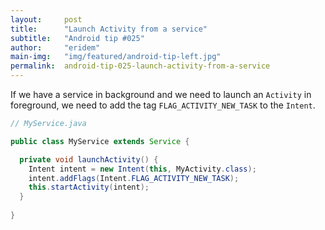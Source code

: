 ```yaml
---
layout:     post
title:      "Launch Activity from a service"
subtitle:   "Android tip #025"
author:     "eridem"
main-img:   "img/featured/android-tip-left.jpg"
permalink:  android-tip-025-launch-activity-from-a-service
---
```


If we have a service in background and we need to launch an `Activity` in foreground, we need to add the tag `FLAG_ACTIVITY_NEW_TASK` to the `Intent`.

```java
// MyService.java

public class MyService extends Service {

  private void launchActivity() {
    Intent intent = new Intent(this, MyActivity.class);
    intent.addFlags(Intent.FLAG_ACTIVITY_NEW_TASK);
    this.startActivity(intent);
  }
  
}
```
